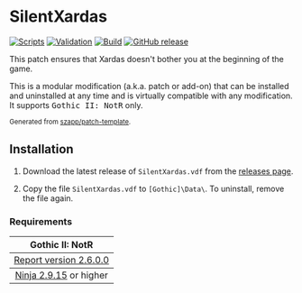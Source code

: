 # SilentXardas

[![Scripts](https://github.com/damianut/SilentXardas/actions/workflows/scripts.yml/badge.svg)](https://github.com/damianut/SilentXardas/actions/workflows/scripts.yml)
[![Validation](https://github.com/damianut/SilentXardas/actions/workflows/validation.yml/badge.svg)](https://github.com/damianut/SilentXardas/actions/workflows/validation.yml)
[![Build](https://github.com/damianut/SilentXardas/actions/workflows/build.yml/badge.svg)](https://github.com/damianut/SilentXardas/actions/workflows/build.yml)
[![GitHub release](https://img.shields.io/github/v/release/damianut/SilentXardas.svg)](https://github.com/damianut/SilentXardas/releases/latest)  
<!-- [![World of Gothic](https://raw.githubusercontent.com/szapp/patch-template/main/.github/actions/initialization/badges/wog.svg)](https://www.worldofgothic.de/dl/download_XXXX.htm) -->
<!-- [![Spine](https://raw.githubusercontent.com/szapp/patch-template/main/.github/actions/initialization/badges/spine.svg)](https://clockwork-origins.com/spine) -->
<!-- [![Steam workshop](https://img.shields.io/badge/steam-workshop-2a3f5a?logo=steam&labelColor=1b2838)](https://steamcommunity.com/sharedfiles/filedetails/?id=XXXXXXXXXX) -->

This patch ensures that Xardas doesn't bother you at the beginning of the game.

This is a modular modification (a.k.a. patch or add-on) that can be installed and uninstalled at any time and is virtually compatible with any modification.
It supports <kbd>Gothic II: NotR</kbd> only.

<sup>Generated from [szapp/patch-template](https://github.com/szapp/patch-template).</sup>

## Installation

1. Download the latest release of `SilentXardas.vdf` from the [releases page](https://github.com/damianut/SilentXardas/releases/latest).

2. Copy the file `SilentXardas.vdf` to `[Gothic]\Data\`. To uninstall, remove the file again.

<!--
The patch is also available on
- [World of Gothic](https://www.worldofgothic.de/dl/download_XXXX.htm) | [Forum thread](https://forum.worldofplayers.de/forum/threads/XXXXXXX)
- [Spine Mod-Manager](https://clockwork-origins.com/spine/)
- [Steam Workshop Gothic 2](https://steamcommunity.com/sharedfiles/filedetails/?id=XXXXXXXXXX)
-->

### Requirements

<table><thead><tr><th>Gothic II: NotR</th></tr></thead>
<tbody><tr><td><a href="https://www.worldofgothic.de/dl/download_278.htm">Report version 2.6.0.0</a></td></tr></tbody>
<tbody><tr><td colspan="1" align="center"><a href="https://github.com/szapp/Ninja">Ninja 2.9.15</a> or higher</td></tr></tbody></table>

<!--

If you are interested in writing your own patch, please do not copy this patch!
Instead refer to the PATCH TEMPLATE to build a foundation that is customized to your needs!
The patch template can found at https://github.com/szapp/patch-template.

-->
